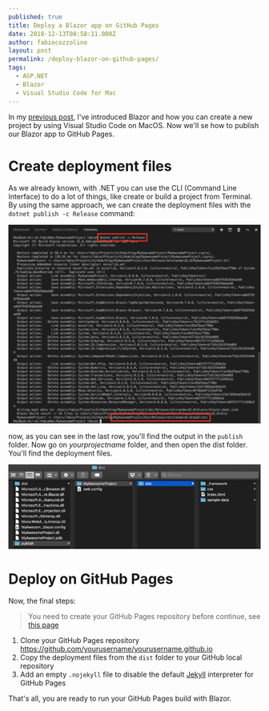 ```yaml
---
published: true
title: Deploy a Blazor app on GitHub Pages
date: 2018-12-13T08:58:11.000Z
author: fabiocozzolino
layout: post
permalink: /deploy-blazor-on-github-pages/
tags:
  - ASP.NET
  - Blazor
  - Visual Studio Code for Mac
---
```

In my [previous post](http://www.fabiocozzolino.eu/develop-blazor-project-visual-studio-code-mac/), I've introduced Blazor and how you can create a new project by using Visual Studio Code on MacOS. Now we'll se how to publish our Blazor app to GitHub Pages.

# Create deployment files
As we already known, with .NET you can use the CLI (Command Line Interface) to do a lot of things, like create or build a project from Terminal. By using the same approach, we can create the deployment files with the `dotnet publish -c Release` command:

![Publish Blazor app](/assets/img/dotnet-publish.png)

now, as you can see in the last row, you'll find the output in the `publish` folder. Now go on *yourprojectname* folder, and then open the dist folder. You'll find the deployment files. 

![Deployment files](/assets/img/blazor-deployment-files.png)

# Deploy on GitHub Pages
Now, the final steps:
> You need to create your GitHub Pages repository before continue, see [this page](https://guides.github.com/features/pages/)

1. Clone your GitHub Pages repository https://github.com/yourusername/yourusername.github.io
2. Copy the deployment files from the `dist` folder to your GitHub local repository
3. Add an empty `.nojekyll` file to disable the default [Jekyll](https://github.com/jekyll/jekyll) interpreter for GitHub Pages

That's all, you are ready to run your GitHub Pages build with Blazor.
